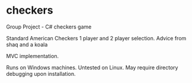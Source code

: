 # checkers
Group Project - C# checkers game

Standard American Checkers
1 player and 2 player selection.
Advice from shaq and a koala

MVC implementation.

Runs on Windows machines.
Untested on Linux.
May require directory debugging upon installation.
